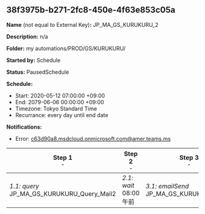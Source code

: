 ## 38f3975b-b271-2fc8-450e-4f63e853c05a

**Name** (not equal to External Key)**:** JP_MA_GS_KURUKURU_2


**Description:** n/a

**Folder:** my automations/PROD/GS/KURUKURU/

**Started by:** Schedule

**Status:** PausedSchedule

**Schedule:**

* Start: 2020-05-12 07:00:00 +09:00
* End: 2079-06-06 00:00:00 +09:00
* Timezone: Tokyo Standard Time
* Recurrance: every day until end date

**Notifications:**

* Error: c63d90a8.msdcloud.onmicrosoft.com@amer.teams.ms

| Step 1<br>_<small>-</small>_ | Step 2<br>_<small>-</small>_ | Step 3<br>_<small>-</small>_ | Step 4<br>_<small>-</small>_ |
| --- | --- | --- | --- |
| _1.1: query_<br>JP_MA_GS_KURUKURU_Query_Mail2 | _2.1: wait_<br>08:00 午前 | _3.1: emailSend_<br>JP_MA_GS_KURUKURU_Mail2 | _4.1: query_<br>JP_MA_GS_KURUKURU_Update_SentFlg2 |
